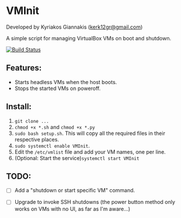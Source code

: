 # VMInit

Developed by Kyriakos Giannakis (kerk12gr@gmail.com)

A simple script for managing VirtualBox VMs on boot and shutdown.

[![Build Status](https://travis-ci.org/kerk12/VMInit.svg?branch=master)](https://travis-ci.org/kerk12/VMInit)

## Features:
- Starts headless VMs when the host boots.
- Stops the started VMs on poweroff.

## Install:

1. ```git clone ...```
2. ```chmod +x *.sh``` and ```chmod +x *.py```
3. ```sudo bash setup.sh```. This will copy all the required files in their respective places.
4. ```sudo systemctl enable VMInit```.
5. Edit the ```/etc/vmlist``` file and add your VM names, one per line.
6. (Optional: Start the service)```systemctl start VMInit```

## TODO:
- [ ] Add a "shutdown or start specific VM" command.
- [ ] Upgrade to invoke SSH shutdowns (the power button method only works on VMs with no UI, as far as I'm aware...)

